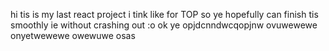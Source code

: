 hi tis is my last react project i tink like for TOP so ye hopefully can finish tis smoothly ie without crashing out :o ok ye opjdcnndwcqopjnw ovuwewewe onyetwewewe owewuwe osas
